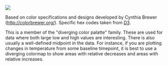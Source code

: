 ![](https://raw.githubusercontent.com/phillbaker/graphite-templates/master/colorbrewer-diverging-rdgy/preview.png)

Based on color specifications and designs developed by Cynthia Brewer (http://colorbrewer.org/). Specific hex codes taken from [D3](https://raw.githubusercontent.com/mbostock/d3/master/lib/colorbrewer/colorbrewer.js).


This is a member of the "diverging color palatte" family. These are used for data where both large low and high values are interesting. There is also usually a well-defined midpoint in the data. For instance, if you are plotting changes in temperature from some baseline timepoint, it is best to use a diverging colormap to show areas with relative decreases and areas with relative increases.

